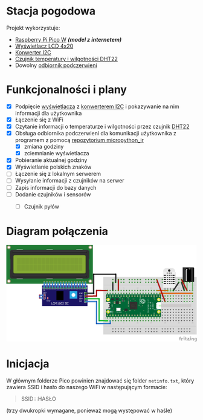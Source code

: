 # Stacja pogodowa
Projekt wykorzystuje:
- [Raspberry Pi Pico W](https://botland.com.pl/moduly-i-zestawy-do-raspberry-pi-pico/21574-raspberry-pi-pico-w-rp2040-arm-cortex-m0-cyw43439-wifi-5056561803173.html) ***(model z internetem)***
- [Wyświetlacz LCD 4x20](https://botland.com.pl/wyswietlacze-alfanumeryczne-i-graficzne/19735-wyswietlacz-lcd-4x20-znakow-zielony-justpi-5903351243094.html)
- [Konwerter I2C](https://botland.com.pl/konwertery-pozostale/2352-konwerter-i2c-dla-wyswietlacza-lcd-hd44780-5903351248693.html)
- [Czujnik temperatury i wilgotności DHT22](https://botland.com.pl/czujniki-multifunkcyjne/2637-czujnik-temperatury-i-wilgotnosci-dht22-am2302-modul-przewody-5904422372712.html)
- Dowolny [odbiornik podczerwieni](https://botland.com.pl/odbiorniki-podczerwieni/4931-odbiornik-podczerwieni-tsop31236-36-khz-5904422302757.html)





# Funkcjonalności i plany
- [X] Podpięcie [wyświetlacza](https://botland.com.pl/wyswietlacze-alfanumeryczne-i-graficzne/19735-wyswietlacz-lcd-4x20-znakow-zielony-justpi-5903351243094.html) z [konwerterem I2C](https://botland.com.pl/konwertery-pozostale/2352-konwerter-i2c-dla-wyswietlacza-lcd-hd44780-5903351248693.html) i pokazywanie na nim informacji dla użytkownika
- [X] Łączenie się z WiFi
- [X] Czytanie informacji o temperaturze i wilgotności przez czujnik [DHT22](https://botland.com.pl/czujniki-multifunkcyjne/2637-czujnik-temperatury-i-wilgotnosci-dht22-am2302-modul-przewody-5904422372712.html)
- [X] Obsługa odbiornika podczerwieni dla komunikacji użytkownika z programem z pomocą [repozytorium micropython_ir](https://github.com/peterhinch/micropython_ir)
  - [X] zmiana godziny
  - [X] zciemnianie wyświetlacza
- [X] Pobieranie aktualnej godziny
- [X] Wyświetlanie polskich znaków
- [ ] Łączenie się z lokalnym serwerem
- [ ] Wysyłanie informacji z czujników na serwer
- [ ] Zapis informacji do bazy danych
- [ ] Dodanie czujników i sensorów
  - [ ] Czujnik pyłów




# Diagram połączenia
![diagram połączenia](img/stacja_pogodowa.png)


# Inicjacja
W głównym folderze Pico powinien znajdować się folder ```netinfo.txt```, który zawiera SSID i hasło do naszego WiFi w następującym formacie:
>SSID:::HASŁO   

(trzy dwukropki wymagane, ponieważ mogą występować w haśle)
